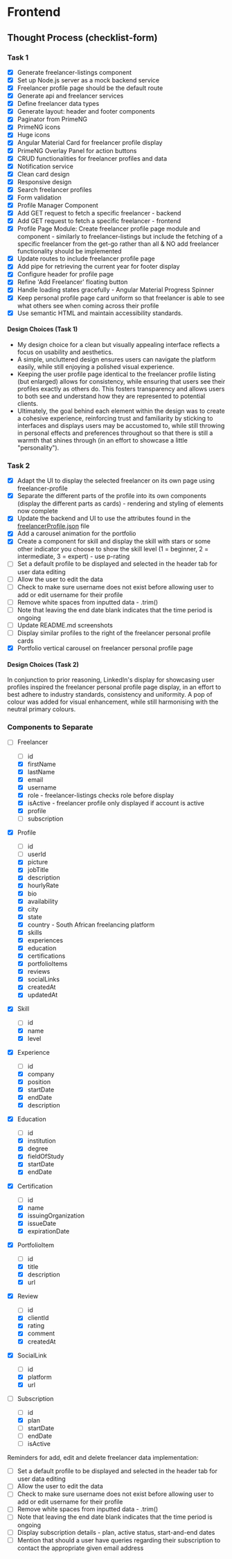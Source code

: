# Frontend

## Thought Process (checklist-form)

### Task 1

- [x] Generate freelancer-listings component
- [x] Set up Node.js server as a mock backend service
- [x] Freelancer profile page should be the default route
- [x] Generate api and freelancer services
- [x] Define freelancer data types
- [x] Generate layout: header and footer components
- [x] Paginator from PrimeNG
- [x] PrimeNG icons
- [x] Huge icons
- [x] Angular Material Card for freelancer profile display
- [x] PrimeNG Overlay Panel for action buttons
- [x] CRUD functionalities for freelancer profiles and data
- [x] Notification service
- [x] Clean card design
- [x] Responsive design
- [x] Search freelancer profiles
- [x] Form validation
- [x] Profile Manager Component
- [x] Add GET request to fetch a specific freelancer - backend
- [x] Add GET request to fetch a specific freelancer - frontend
- [x] Profile Page Module: Create freelancer profile page module and component - similarly to freelancer-listings but include the fetching of a specific freelancer from the get-go rather than all & NO add freelancer functionality should be implemented
- [x] Update routes to include freelancer profile page
- [x] Add pipe for retrieving the current year for footer display
- [x] Configure header for profile page
- [x] Refine 'Add Freelancer' floating button
- [x] Handle loading states gracefully - Angular Material Progress Spinner
- [x] Keep personal profile page card uniform so that freelancer is able to see what others see when coming across their profile
- [x] Use semantic HTML and maintain accessibility standards.

#### Design Choices (Task 1)

- My design choice for a clean but visually appealing interface reflects a focus on usability and aesthetics.
- A simple, uncluttered design ensures users can navigate the platform easily, while still enjoying a polished visual experience.
- Keeping the user profile page identical to the freelancer profile listing (but enlarged) allows for consistency, while ensuring that users see their profiles exactly as others do. This fosters transparency and allows users to both see and understand how they are represented to potential clients.
- Ultimately, the goal behind each element within the design was to create a cohesive experience, reinforcing trust and familiarity by sticking to interfaces and displays users may be accustomed to, while still throwing in personal effects and preferences throughout so that there is still a warmth that shines through (in an effort to showcase a little "personality").

### Task 2

- [x] Adapt the UI to display the selected freelancer on its own page using freelancer-profile
- [x] Separate the different parts of the profile into its own components (display the different parts as cards) - rendering and styling of elements now complete
- [x] Update the backend and UI to use the attributes found in the [freelancerProfile.json](/docs/freelancerProfile.json) file
- [x] Add a carousel animation for the portfolio
- [x] Create a component for skill and display the skill with stars or some other indicator you choose to show the skill level (1 = beginner, 2 = intermediate, 3 = expert) - use p-rating
- [ ] Set a default profile to be displayed and selected in the header tab for user data editing
- [ ] Allow the user to edit the data
- [ ] Check to make sure username does not exist before allowing user to add or edit username for their profile
- [ ] Remove white spaces from inputted data - .trim()
- [ ] Note that leaving the end date blank indicates that the time period is ongoing
- [ ] Update README.md screenshots
- [ ] Display similar profiles to the right of the freelancer personal profile cards
- [x] Portfolio vertical carousel on freelancer personal profile page

#### Design Choices (Task 2)

In conjunction to prior reasoning, LinkedIn's display for showcasing user profiles inspired the freelancer personal profile page display, in an effort to best adhere to industry standards, consistency and uniformity. A pop of colour was added for visual enhancement, while still harmonising with the neutral primary colours.

### Components to Separate

- [ ] Freelancer

  - [ ] id
  - [x] firstName
  - [x] lastName
  - [x] email
  - [x] username
  - [x] role - freelancer-listings checks role before display
  - [x] isActive - freelancer profile only displayed if account is active
  - [x] profile
  - [ ] subscription

- [x] Profile

  - [ ] id
  - [ ] userId
  - [x] picture
  - [x] jobTitle
  - [x] description
  - [x] hourlyRate
  - [x] bio
  - [x] availability
  - [x] city
  - [x] state
  - [x] country - South African freelancing platform
  - [x] skills
  - [x] experiences
  - [x] education
  - [x] certifications
  - [x] portfolioItems
  - [x] reviews
  - [x] socialLinks
  - [x] createdAt
  - [x] updatedAt

- [x] Skill

  - [ ] id
  - [x] name
  - [x] level

- [x] Experience

  - [ ] id
  - [x] company
  - [x] position
  - [x] startDate
  - [x] endDate
  - [x] description

- [x] Education

  - [ ] id
  - [x] institution
  - [x] degree
  - [x] fieldOfStudy
  - [x] startDate
  - [x] endDate

- [x] Certification

  - [ ] id
  - [x] name
  - [x] issuingOrganization
  - [x] issueDate
  - [x] expirationDate

- [x] PortfolioItem

  - [ ] id
  - [x] title
  - [x] description
  - [x] url

- [x] Review

  - [ ] id
  - [x] clientId
  - [x] rating
  - [x] comment
  - [x] createdAt

- [x] SocialLink

  - [ ] id
  - [x] platform
  - [x] url

- [ ] Subscription

  - [ ] id
  - [x] plan
  - [ ] startDate
  - [ ] endDate
  - [ ] isActive

Reminders for add, edit and delete freelancer data implementation:

- [ ] Set a default profile to be displayed and selected in the header tab for user data editing
- [ ] Allow the user to edit the data
- [ ] Check to make sure username does not exist before allowing user to add or edit username for their profile
- [ ] Remove white spaces from inputted data - .trim()
- [ ] Note that leaving the end date blank indicates that the time period is ongoing
- [ ] Display subscription details - plan, active status, start-and-end dates
- [ ] Mention that should a user have queries regarding their subscription to contact the appropriate given email address
